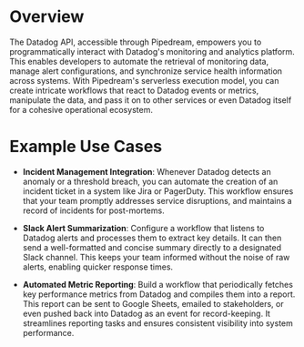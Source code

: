 # Overview

The Datadog API, accessible through Pipedream, empowers you to programmatically interact with Datadog's monitoring and analytics platform. This enables developers to automate the retrieval of monitoring data, manage alert configurations, and synchronize service health information across systems. With Pipedream's serverless execution model, you can create intricate workflows that react to Datadog events or metrics, manipulate the data, and pass it on to other services or even Datadog itself for a cohesive operational ecosystem.

# Example Use Cases

- **Incident Management Integration**: Whenever Datadog detects an anomaly or a threshold breach, you can automate the creation of an incident ticket in a system like Jira or PagerDuty. This workflow ensures that your team promptly addresses service disruptions, and maintains a record of incidents for post-mortems.

- **Slack Alert Summarization**: Configure a workflow that listens to Datadog alerts and processes them to extract key details. It can then send a well-formatted and concise summary directly to a designated Slack channel. This keeps your team informed without the noise of raw alerts, enabling quicker response times.

- **Automated Metric Reporting**: Build a workflow that periodically fetches key performance metrics from Datadog and compiles them into a report. This report can be sent to Google Sheets, emailed to stakeholders, or even pushed back into Datadog as an event for record-keeping. It streamlines reporting tasks and ensures consistent visibility into system performance.
